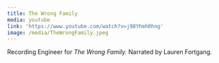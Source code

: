 ```yaml
---
title: The Wrong Family
media: youtube
link: 'https://www.youtube.com/watch?v=j98Yhmh0hng'
image: /media/TheWrongFamily.jpeg
---
```


Recording Engineer for *The Wrong Family.* Narrated by Lauren Fortgang.
